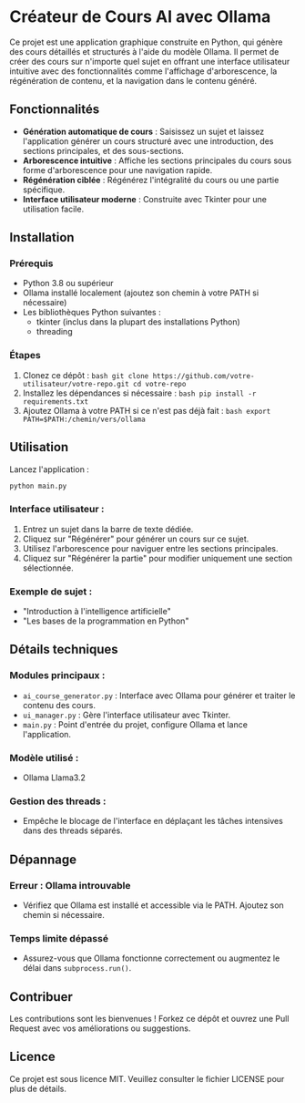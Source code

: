 # Créateur de Cours AI avec Ollama

Ce projet est une application graphique construite en Python, qui génère des cours détaillés et structurés à l'aide du modèle Ollama. Il permet de créer des cours sur n'importe quel sujet en offrant une interface utilisateur intuitive avec des fonctionnalités comme l'affichage d'arborescence, la régénération de contenu, et la navigation dans le contenu généré.

## Fonctionnalités

- **Génération automatique de cours** : Saisissez un sujet et laissez l'application générer un cours structuré avec une introduction, des sections principales, et des sous-sections.
- **Arborescence intuitive** : Affiche les sections principales du cours sous forme d'arborescence pour une navigation rapide.
- **Régénération ciblée** : Régénérez l'intégralité du cours ou une partie spécifique.
- **Interface utilisateur moderne** : Construite avec Tkinter pour une utilisation facile.

## Installation

### Prérequis

- Python 3.8 ou supérieur
- Ollama installé localement (ajoutez son chemin à votre PATH si nécessaire)
- Les bibliothèques Python suivantes :
    - tkinter (inclus dans la plupart des installations Python)
    - threading

### Étapes

1. Clonez ce dépôt :
        ```bash
        git clone https://github.com/votre-utilisateur/votre-repo.git
        cd votre-repo
        ```
2. Installez les dépendances si nécessaire :
        ```bash
        pip install -r requirements.txt
        ```
3. Ajoutez Ollama à votre PATH si ce n'est pas déjà fait :
        ```bash
        export PATH=$PATH:/chemin/vers/ollama
        ```

## Utilisation

Lancez l'application :

```bash
python main.py
```

### Interface utilisateur :

1. Entrez un sujet dans la barre de texte dédiée.
2. Cliquez sur "Régénérer" pour générer un cours sur ce sujet.
3. Utilisez l'arborescence pour naviguer entre les sections principales.
4. Cliquez sur "Régénérer la partie" pour modifier uniquement une section sélectionnée.

### Exemple de sujet :

- "Introduction à l'intelligence artificielle"
- "Les bases de la programmation en Python"

## Détails techniques

### Modules principaux :

- `ai_course_generator.py` : Interface avec Ollama pour générer et traiter le contenu des cours.
- `ui_manager.py` : Gère l'interface utilisateur avec Tkinter.
- `main.py` : Point d'entrée du projet, configure Ollama et lance l'application.

### Modèle utilisé :

- Ollama Llama3.2

### Gestion des threads :

- Empêche le blocage de l'interface en déplaçant les tâches intensives dans des threads séparés.

## Dépannage

### Erreur : Ollama introuvable

- Vérifiez que Ollama est installé et accessible via le PATH. Ajoutez son chemin si nécessaire.

### Temps limite dépassé

- Assurez-vous que Ollama fonctionne correctement ou augmentez le délai dans `subprocess.run()`.

## Contribuer

Les contributions sont les bienvenues ! Forkez ce dépôt et ouvrez une Pull Request avec vos améliorations ou suggestions.

## Licence

Ce projet est sous licence MIT. Veuillez consulter le fichier LICENSE pour plus de détails.
